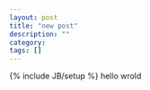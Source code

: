 ```yaml
---
layout: post
title: "new post"
description: ""
category: 
tags: []
---
```

{% include JB/setup %}
hello wrold
